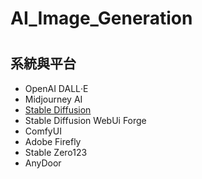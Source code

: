 # AI_Image_Generation

# 
## 系統與平台
- OpenAI DALL‧E
- Midjourney AI
- [Stable Diffusion](StableDiffusion.md)
- Stable Diffusion WebUi Forge
- ComfyUI
- Adobe Firefly
- Stable Zero123
- AnyDoor
